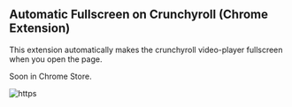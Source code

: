 ## Automatic Fullscreen on Crunchyroll (Chrome Extension)

This extension automatically makes the crunchyroll video-player fullscreen when you open the page.

Soon in Chrome Store.

![https](../assets/printScreen.jpg)
